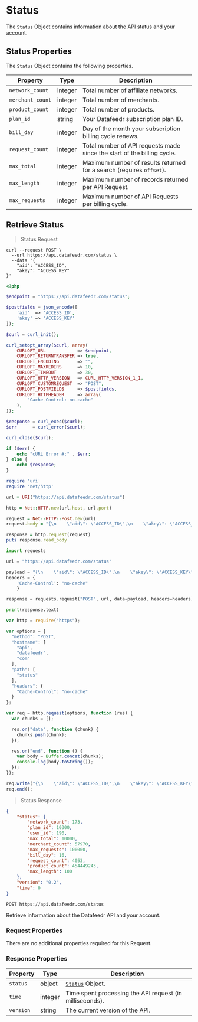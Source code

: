 # Status

The `Status` Object contains information about the API status and your account.




## Status Properties

The `Status` Object contains the following properties.

Property | Type | Description
---|---|---
`network_count` | integer | Total number of affiliate networks.
`merchant_count` | integer | Total number of merchants.
`product_count`  | integer | Total number of products.
`plan_id` | string | Your Datafeedr subscription plan ID.
`bill_day` | integer | Day of the month your subscription billing cycle renews.
`request_count` | integer | Total number of API requests made since the start of the billing cycle.
`max_total` | integer | Maximum number of results returned for a search (requires `offset`).
`max_length` | integer | Maximum number of records returned per API Request.
`max_requests` | integer | Maximum number of API Requests per billing cycle.




## Retrieve Status

> Status Request

```shell
curl --request POST \
  --url https://api.datafeedr.com/status \
  --data '{
    "aid": "ACCESS_ID",
    "akey": "ACCESS_KEY"
}'
```

```php
<?php

$endpoint = "https://api.datafeedr.com/status";

$postfields = json_encode([
    'aid'  => 'ACCESS_ID',
    'akey' => 'ACCESS_KEY'
]);

$curl = curl_init();

curl_setopt_array($curl, array(
    CURLOPT_URL            => $endpoint,
    CURLOPT_RETURNTRANSFER => true,
    CURLOPT_ENCODING       => "",
    CURLOPT_MAXREDIRS      => 10,
    CURLOPT_TIMEOUT        => 30,
    CURLOPT_HTTP_VERSION   => CURL_HTTP_VERSION_1_1,
    CURLOPT_CUSTOMREQUEST  => "POST",
    CURLOPT_POSTFIELDS     => $postfields,
    CURLOPT_HTTPHEADER     => array(
        "Cache-Control: no-cache"
    ),
));

$response = curl_exec($curl);
$err      = curl_error($curl);

curl_close($curl);

if ($err) {
    echo "cURL Error #:" . $err;
} else {
    echo $response;
}
```

```ruby
require 'uri'
require 'net/http'

url = URI("https://api.datafeedr.com/status")

http = Net::HTTP.new(url.host, url.port)

request = Net::HTTP::Post.new(url)
request.body = "{\n    \"aid\": \"ACCESS_ID\",\n    \"akey\": \"ACCESS_KEY\"\n}"

response = http.request(request)
puts response.read_body
```

```python
import requests

url = "https://api.datafeedr.com/status"

payload = "{\n    \"aid\": \"ACCESS_ID\",\n    \"akey\": \"ACCESS_KEY\"\n}"
headers = {
    'Cache-Control': "no-cache"
    }

response = requests.request("POST", url, data=payload, headers=headers)

print(response.text)
```

```javascript
var http = require("https");

var options = {
  "method": "POST",
  "hostname": [
    "api",
    "datafeedr",
    "com"
  ],
  "path": [
    "status"
  ],
  "headers": {
    "Cache-Control": "no-cache"
  }
};

var req = http.request(options, function (res) {
  var chunks = [];

  res.on("data", function (chunk) {
    chunks.push(chunk);
  });

  res.on("end", function () {
    var body = Buffer.concat(chunks);
    console.log(body.toString());
  });
});

req.write("{\n    \"aid\": \"ACCESS_ID\",\n    \"akey\": \"ACCESS_KEY\"\n}");
req.end();
```

> Status Response

```json
{
    "status": {
        "network_count": 173,
        "plan_id": 10300,
        "user_id": 190,
        "max_total": 10000,
        "merchant_count": 57970,
        "max_requests": 100000,
        "bill_day": 16,
        "request_count": 4053,
        "product_count": 454449243,
        "max_length": 100
    },
    "version": "0.2",
    "time": 0
}
```

`POST https://api.datafeedr.com/status`

Retrieve information about the Datafeedr API and your account.




### Request Properties

There are no additional properties required for this Request.




### Response Properties

Property | Type | Description
---|---|---
`status` | object | [`Status`](#status-properties) Object.
`time` | integer | Time spent processing the API request (in milliseconds).
`version` | string | The current version of the API.

